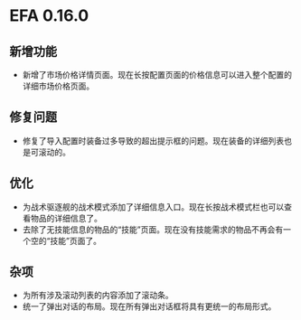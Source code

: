 # EFA 0.16.0

## 新增功能

- 新增了市场价格详情页面。现在长按配置页面的价格信息可以进入整个配置的详细市场价格页面。

## 修复问题

- 修复了导入配置时装备过多导致的超出提示框的问题。现在装备的详细列表也是可滚动的。

## 优化

- 为战术驱逐舰的战术模式添加了详细信息入口。现在长按战术模式栏也可以查看物品的详细信息了。
- 去除了无技能信息的物品的“技能”页面。现在没有技能需求的物品不再会有一个空的“技能”页面了。

## 杂项

- 为所有涉及滚动列表的内容添加了滚动条。
- 统一了弹出对话的布局。现在所有弹出对话框将具有更统一的布局形式。
